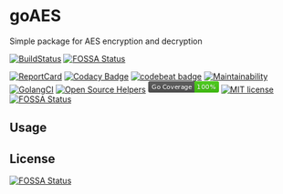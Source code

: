 # goAES
Simple package for AES encryption and decryption

[![BuildStatus](https://api.travis-ci.org/syronz/goAES.svg?branch=master)](http://travis-ci.org/syronz/goAES) [![FOSSA Status](https://app.fossa.io/api/projects/git%2Bgithub.com%2Fsyronz%2FgoAES.svg?type=shield)](https://app.fossa.io/projects/git%2Bgithub.com%2Fsyronz%2FgoAES?ref=badge_shield)

[![ReportCard](https://goreportcard.com/badge/github.com/syronz/goAES)](https://goreportcard.com/report/github.com/syronz/goAES) 
[![Codacy Badge](https://api.codacy.com/project/badge/Grade/2a4d66750d5047e58742349f2dfc8c8d)](https://www.codacy.com/manual/syronz/goAES?utm_source=github.com&amp;utm_medium=referral&amp;utm_content=syronz/goAES&amp;utm_campaign=Badge_Grade)
[![codebeat badge](https://codebeat.co/badges/a882cf1a-cc00-4690-b65f-e69fb74cf574)](https://codebeat.co/projects/github-com-syronz-goaes-master)
[![Maintainability](https://api.codeclimate.com/v1/badges/382db50d589346613f15/maintainability)](https://codeclimate.com/github/syronz/goAES/maintainability)
[![GolangCI](https://golangci.com/badges/github.com/gojek/darkroom.svg)](https://golangci.com/r/github.com/syronz/goAES)
[![Open Source Helpers](https://www.codetriage.com/syronz/goaes/badges/users.svg)](https://www.codetriage.com/syronz/goaes)
[![Go Coverage](https://github.com/syronz/goAES/blob/master/coverage_badge.png)](https://gocover.io/github.com/syronz/goAES)
[![MIT license](https://img.shields.io/badge/license-MIT-brightgreen.svg)](https://github.com/syronz/goAES/blob/master/LICENSE)
[![FOSSA Status](https://app.fossa.io/api/projects/git%2Bgithub.com%2Fsyronz%2FgoAES.svg?type=shield)](https://app.fossa.io/projects/git%2Bgithub.com%2Fsyronz%2FgoAES?ref=badge_shield)

## Usage


## License
[![FOSSA Status](https://app.fossa.io/api/projects/git%2Bgithub.com%2Fsyronz%2FgoAES.svg?type=large)](https://app.fossa.io/projects/git%2Bgithub.com%2Fsyronz%2FgoAES?ref=badge_large)